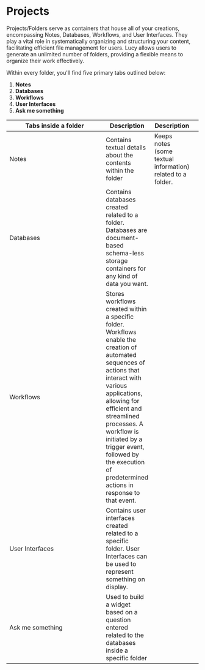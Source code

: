 # Projects

Projects/Folders serve as containers that house all of your creations, encompassing Notes, Databases, Workflows, and User Interfaces. They play a vital role in systematically organizing and structuring your content, facilitating efficient file management for users. Lucy allows users to generate an unlimited number of folders, providing a flexible means to organize their work effectively.

Within every folder, you'll find five primary tabs outlined below:

1. **Notes**
2. **Databases**
3. **Workflows**
4. **User Interfaces**
5. **Ask me something**

<table><thead><tr><th width="342">Tabs inside a folder</th><th>Description</th><th data-hidden>Description</th><th data-hidden></th></tr></thead><tbody><tr><td>Notes</td><td>Contains textual details about the contents within the folder</td><td>Keeps notes (some textual information) related to a folder.</td><td></td></tr><tr><td>Databases</td><td>Contains databases created related to a folder. Databases are document-based schema-less storage containers for any kind of data you want.</td><td></td><td></td></tr><tr><td>Workflows</td><td>Stores workflows created within a specific folder. Workflows enable the creation of automated sequences of actions that interact with various applications, allowing for efficient and streamlined processes. A workflow is initiated by a trigger event, followed by the execution of predetermined actions in response to that event.</td><td></td><td></td></tr><tr><td>User Interfaces</td><td>Contains user interfaces created related to a specific folder. User Interfaces can be used to represent something on display.</td><td></td><td></td></tr><tr><td>Ask me something</td><td>Used to build a widget based on a question entered related to the databases inside a specific folder</td><td></td><td></td></tr></tbody></table>
